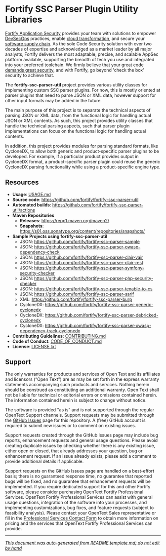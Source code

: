# Fortify SSC Parser Plugin Utility Libraries 


<!-- START-INCLUDE:p.marketing-intro.md -->

[Fortify Application Security](https://www.microfocus.com/en-us/solutions/application-security) provides your team with solutions to empower [DevSecOps](https://www.microfocus.com/en-us/cyberres/use-cases/devsecops) practices, enable [cloud transformation](https://www.microfocus.com/en-us/cyberres/use-cases/cloud-transformation), and secure your [software supply chain](https://www.microfocus.com/en-us/cyberres/use-cases/securing-the-software-supply-chain). As the sole Code Security solution with over two decades of expertise and acknowledged as a market leader by all major analysts, Fortify delivers the most adaptable, precise, and scalable AppSec platform available, supporting the breadth of tech you use and integrated into your preferred toolchain. We firmly believe that your great code [demands great security](https://www.microfocus.com/cyberres/application-security/developer-security), and with Fortify, go beyond 'check the box' security to achieve that.

<!-- END-INCLUDE:p.marketing-intro.md -->



<!-- START-INCLUDE:repo-intro.md -->

The **fortify-ssc-parser-util** project provides various utility classes for implementing custom SSC parser plugins. For now, this is mostly oriented at parser plugins that need to parse JSON or XML data, however support for other input formats may be added in the future.

The main purpose of this project is to separate the technical aspects of parsing JSON or XML data, from the functional logic for handling actual JSON or XML contents. As such, this project provides utility classes that handle the technical parsing aspects, such that parser plugin implementations can focus on the functional logic for handling actual contents.

In addition, this project provides modules for parsing standard formats, like CycloneDX, to allow both generic and product-specific parser plugins to be developed. For example, if a particular product provides output in CycloneDX format, a product-specific parser plugin could reuse the generic CycloneDX parsing functionality while using a product-specific engine type.

<!-- END-INCLUDE:repo-intro.md -->


## Resources


<!-- START-INCLUDE:repo-resources.md -->

* **Usage**: [USAGE.md](USAGE.md)
* **Source code**: https://github.com/fortify/fortify-ssc-parser-util
* **Automated builds**: https://github.com/fortify/fortify-ssc-parser-util/actions
* **Maven Repositories**
    * **Releases**: https://repo1.maven.org/maven2/ 
    * **Snapshots**: https://s01.oss.sonatype.org/content/repositories/snapshots/
* **Sample Projects using fortify-ssc-parser-util**
    * JSON: https://github.com/fortify/fortify-ssc-parser-sample
    * JSON: https://github.com/fortify/fortify-ssc-parser-owasp-dependency-check
    * JSON: https://github.com/fortify/fortify-ssc-parser-clair-yair
    * JSON: https://github.com/fortify/fortify-ssc-parser-clair-rest
    * JSON: https://github.com/fortify/fortify-ssc-parser-symfony-security-checker
    * JSON: https://github.com/fortify/fortify-ssc-parser-php-security-checker
    * JSON: https://github.com/fortify/fortify-ssc-parser-tenable-io-cs
    * JSON: https://github.com/fortify/fortify-ssc-parser-sarif
    * XML: https://github.com/fortify/fortify-ssc-parser-burp
    * CycloneDX: https://github.com/fortify/fortify-ssc-parser-generic-cyclonedx
    * CycloneDX: https://github.com/fortify/fortify-ssc-parser-debricked-cyclonedx
    * CycloneDX: https://github.com/fortify/fortify-ssc-parser-owasp-dependency-track-cyclonedx
* **Contributing Guidelines**: [CONTRIBUTING.md](CONTRIBUTING.md)
* **Code of Conduct**: [CODE_OF_CONDUCT.md](CODE_OF_CONDUCT.md)
* **License**: [LICENSE.txt](LICENSE.txt)

<!-- END-INCLUDE:repo-resources.md -->


## Support

The only warranties for products and services of Open Text and its affiliates and licensors (“Open Text”) are as may be set forth in the express warranty statements accompanying such products and services. Nothing herein should be construed as constituting an additional warranty. Open Text shall not be liable for technical or editorial errors or omissions contained herein. The information contained herein is subject to change without notice.

The software is provided "as is" and is not supported through the regular OpenText Support channels. Support requests may be submitted through the [GitHub Issues](https://github.com/fortify/fortify-ssc-parser-util/issues) page for this repository. A (free) GitHub account is required to submit new issues or to comment on existing issues. 

Support requests created through the GitHub Issues page may include bug reports, enhancement requests and general usage questions. Please avoid creating duplicate issues by checking whether there is any existing issue, either open or closed, that already addresses your question, bug or enhancement request. If an issue already exists, please add a comment to provide additional details if applicable.

Support requests on the GitHub Issues page are handled on a best-effort basis; there is no guaranteed response time, no guarantee that reported bugs will be fixed, and no guarantee that enhancement requests will be implemented. If you require dedicated support for this and other Fortify software, please consider purchasing OpenText Fortify Professional Services. OpenText Fortify Professional Services can assist with general usage questions, integration of the software into your processes, and implementing customizations, bug fixes, and feature requests (subject to feasibility analysis). Please contact your OpenText Sales representative or fill in the [Professional Services Contact Form](https://www.microfocus.com/en-us/cyberres/contact/professional-services) to obtain more information on pricing and the services that OpenText Fortify Professional Services can provide.

---

*[This document was auto-generated from README.template.md; do not edit by hand](https://github.com/fortify/shared-doc-resources/blob/main/USAGE.md)*
